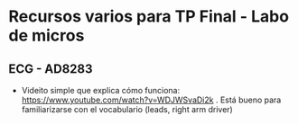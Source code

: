 # Recursos varios para TP Final - Labo de micros

## ECG - AD8283
- Videito simple que explica cómo funciona: https://www.youtube.com/watch?v=WDJWSvaDi2k . 
	Está bueno para familiarizarse con el vocabulario (leads, right arm driver)